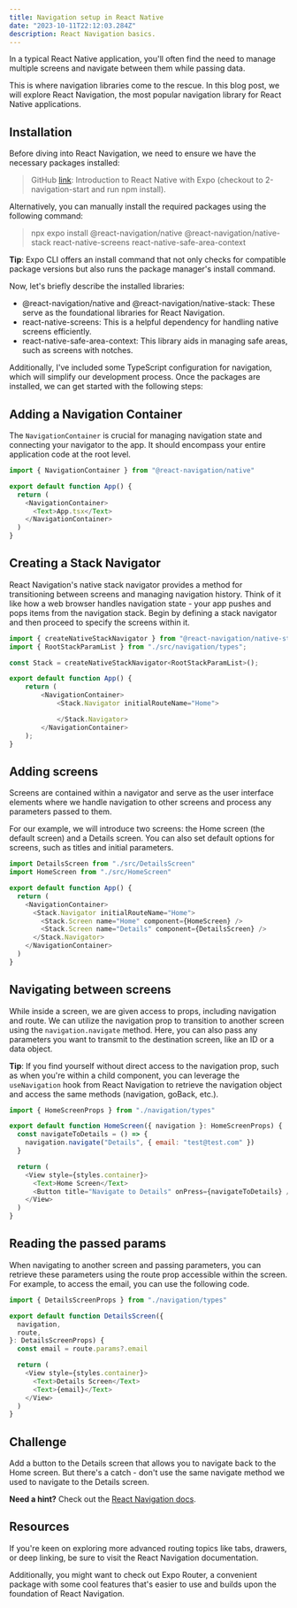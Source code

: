 ```yaml
---
title: Navigation setup in React Native
date: "2023-10-11T22:12:03.284Z"
description: React Navigation basics.
---
```


In a typical React Native application, you'll often find the need to manage multiple screens and navigate between them while passing data.

This is where navigation libraries come to the rescue. In this blog post, we will explore React Navigation, the most popular navigation library for React Native applications.

## Installation

Before diving into React Navigation, we need to ensure we have the necessary packages installed:

> GitHub [link](https://github.com/jamzi/introduction-to-react-native-with-expo): Introduction to React Native with Expo (checkout to 2-navigation-start and run npm install).

Alternatively, you can manually install the required packages using the following command:

> npx expo install @react-navigation/native @react-navigation/native-stack react-native-screens react-native-safe-area-context

**Tip**: Expo CLI offers an install command that not only checks for compatible package versions but also runs the package manager's install command.

Now, let's briefly describe the installed libraries:

- @react-navigation/native and @react-navigation/native-stack: These serve as the foundational libraries for React Navigation.
- react-native-screens: This is a helpful dependency for handling native screens efficiently.
- react-native-safe-area-context: This library aids in managing safe areas, such as screens with notches.

Additionally, I've included some TypeScript configuration for navigation, which will simplify our development process. Once the packages are installed, we can get started with the following steps:

## Adding a Navigation Container

The `NavigationContainer` is crucial for managing navigation state and connecting your navigator to the app. It should encompass your entire application code at the root level.

```js
import { NavigationContainer } from "@react-navigation/native"

export default function App() {
  return (
    <NavigationContainer>
      <Text>App.tsx</Text>
    </NavigationContainer>
  )
}
```

## Creating a Stack Navigator

React Navigation's native stack navigator provides a method for transitioning between screens and managing navigation history. Think of it like how a web browser handles navigation state - your app pushes and pops items from the navigation stack.
Begin by defining a stack navigator and then proceed to specify the screens within it.

```js
import { createNativeStackNavigator } from "@react-navigation/native-stack";
import { RootStackParamList } from "./src/navigation/types";

const Stack = createNativeStackNavigator<RootStackParamList>();

export default function App() {
    return (
        <NavigationContainer>
            <Stack.Navigator initialRouteName="Home">

            </Stack.Navigator>
        </NavigationContainer>
    );
}
```

## Adding screens

Screens are contained within a navigator and serve as the user interface elements where we handle navigation to other screens and process any parameters passed to them.

For our example, we will introduce two screens: the Home screen (the default screen) and a Details screen. You can also set default options for screens, such as titles and initial parameters.

```js
import DetailsScreen from "./src/DetailsScreen"
import HomeScreen from "./src/HomeScreen"

export default function App() {
  return (
    <NavigationContainer>
      <Stack.Navigator initialRouteName="Home">
        <Stack.Screen name="Home" component={HomeScreen} />
        <Stack.Screen name="Details" component={DetailsScreen} />
      </Stack.Navigator>
    </NavigationContainer>
  )
}
```

## Navigating between screens

While inside a screen, we are given access to props, including navigation and route. We can utilize the navigation prop to transition to another screen using the `navigation.navigate` method. Here, you can also pass any parameters you want to transmit to the destination screen, like an ID or a data object.

**Tip**: If you find yourself without direct access to the navigation prop, such as when you're within a child component, you can leverage the `useNavigation` hook from React Navigation to retrieve the navigation object and access the same methods (navigation, goBack, etc.).

```js
import { HomeScreenProps } from "./navigation/types"

export default function HomeScreen({ navigation }: HomeScreenProps) {
  const navigateToDetails = () => {
    navigation.navigate("Details", { email: "test@test.com" })
  }

  return (
    <View style={styles.container}>
      <Text>Home Screen</Text>
      <Button title="Navigate to Details" onPress={navigateToDetails} />
    </View>
  )
}
```

## Reading the passed params

When navigating to another screen and passing parameters, you can retrieve these parameters using the route prop accessible within the screen. For example, to access the email, you can use the following code.

```js
import { DetailsScreenProps } from "./navigation/types"

export default function DetailsScreen({
  navigation,
  route,
}: DetailsScreenProps) {
  const email = route.params?.email

  return (
    <View style={styles.container}>
      <Text>Details Screen</Text>
      <Text>{email}</Text>
    </View>
  )
}
```

## Challenge

Add a button to the Details screen that allows you to navigate back to the Home screen. But there's a catch - don't use the same navigate method we used to navigate to the Details screen.

**Need a hint?** Check out the [React Navigation docs](https://reactnavigation.org/docs/navigation-prop/).

## Resources

If you're keen on exploring more advanced routing topics like tabs, drawers, or deep linking, be sure to visit the React Navigation documentation.

Additionally, you might want to check out Expo Router, a convenient package with some cool features that's easier to use and builds upon the foundation of React Navigation.
